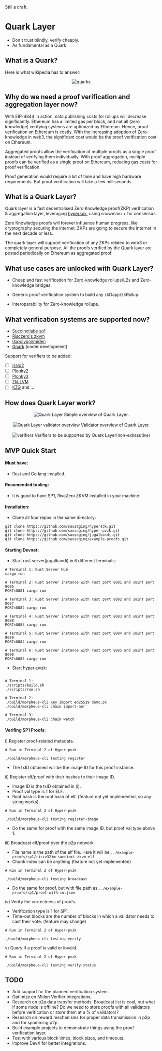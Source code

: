Still a draft.

# Quark Layer

- Don't trust blindly, verify cheaply. 
- As fundamental as a Quark.

## What is a Quark?

Here is what wikipedia has to answer:
<p align="center">
 <img  alt="quarks" src="assets/quarks_wikipedia.jpeg">
</p>

## Why do we need a proof verification and aggregation layer now?
 
With EIP-4844 in action, data publishing costs for rollups will decrease significantly. Ethereum has a limited gas per block, and not all (zero knowledge) verifying systems are optimized by Ethereum. Hence, proof verification on Ethereum is costly. With the increasing adoption of Zero-knowledge in web3, the significant cost would be the proof verification cost on Ethereum.

Aggregated proofs allow the verification of multiple proofs as a single proof instead of verifying them individually. With proof aggregation, multiple proofs can be verified as a single proof on Ethereum, reducing gas costs for proof verification.

Proof generation would require a lot of time and have high hardware requirements. But proof verification will take a few milliseconds. 

## What is a Quark Layer?

Quark layer is a fast decentralised Zero Knowledge proof(ZKP) verification & aggregation layer, leveraging [hypersdk](https://github.com/ava-labs/hypersdk), using snowman++ for consensus.

Zero Knowledge proofs will forever influence human progress, like cryptography securing the internet. ZKPs are going to secure the internet in the next decade or less. 

The quark layer will support verification of any ZKPs related to web3 or completely general purpose. All the proofs verified by the Quark layer are posted periodically on Ethereum as aggregated proof.

## What use cases are unlocked with Quark Layer?

- Cheap and fast verification for Zero-knowledge rollups/L2s and Zero-knowledge bridges.

- Generic proof verification system to build any zkDapp/zkRollup.

- Interoperability for Zero-knowledge rollups.

## What verification systems are supported now?

- [Succinctlabs sp1](https://github.com/succinctlabs/sp1)
- [Risczero's zkvm](https://github.com/risc0/risc0)
- [0xpolygonmiden](https://github.com/0xpolygonmiden)
- [Gnark](https://github.com/Consensys/gnark) (under development)

Support for verifiers to be added:

- [ ] [Halo2](https://github.com/zcash/halo2)
- [ ] [Plonky2](https://github.com/0xPolygonZero/plonky2)
- [ ] [Plonky3](https://github.com/Plonky3/Plonky3) 
- [ ] [ZkLLVM](https://github.com/NilFoundation/zkLLVM)
- [ ] [KZG]() 
and ...

## How does Quark Layer work?

<div align="center">
    <img alt="Quark Layer" src="./assets/quark-layer-user-overview.png">  
   Simple overview of Quark Layer. 
</div>
<br>
<div align="center">
    <img alt="Quark Layer validator overview" src="./assets/quark-layer-validator-view.png">
    Validator overview of Quark Layer.
</div>
<br>
<div align="center">
   <img alt="verifiers" src="./assets/sausage-server.png">
   Verifiers to be supported by Quark Layer(non-exhasutive)
</div>

## MVP Quick Start

#### Must have:

- Rust and Go lang installed.

#### Recomended tooling:

- It is good to have SP1, RiscZero ZKVM installed in your machine. 

#### Installation:

- Clone all four repos in the same directory:

```shell
git clone https://github.com/sausaging/hypersdk.git
git clone https://github.com/sausaging/hyper-pvzk.git
git clone https://github.com/sausaging/jugalbandi.git
git clone https://github.com/sausaging/example-proofs.git
```

#### Starting Devnet:

- Start rust server(jugalbandi) in 6 different terminals:

```shell
# Terminal 1: Rust Server Hub
cargo run

# Terminal 2: Rust Server instance with rust port 8081 and unint port 8086
PORT=8081 cargo run

# Terminal 3: Rust Server instance with rust port 8082 and unint port 8087
PORT=8082 cargo run

# Terminal 4: Rust Server instance with rust port 8083 and unint port 8088
PORT=8083 cargo run

# Terminal 5: Rust Server instance with rust port 8084 and unint port 8089
PORT=8084 cargo run

# Terminal 6: Rust Server instance with rust port 8085 and unint port 8090
PORT=8085 cargo run
```

- Start hyper-pvzk:

```shell

# Terminal 1:
./scripts/build.sh
./scripts/run.sh

# Terminal 2:
./build/morpheus-cli key import ed25519 demo.pk
./build/morpheus-cli chain import-anr

# Terminal 3:
./build/morpheus-cli chain watch

```

#### Verifing SP1 Proofs:

i) Register proof-related metadata.

```shell
# Run in Terminal 2 of Hyper-pvzk

./build/morpheus-cli testing register
```
- The txID obtained will be the image ID for this proof instance.

ii) Register elf/proof with their hashes to their image ID.

- Image ID is the txID obtained in (i).
- Proof val type is 1 for ELF.
- Root hash is the root hash of elf. (feature not yet implemented, so any string works).

```shell
# Run in Terminal 2 of Hyper-pvzk

./build/morpheus-cli testing register-image
```

- Do the same for proof with the same image ID, but proof val type above 1.

iii) Broadcast elf/proof over the p2p network.

- File name is the path of the elf file. Here it will be `../example-proofs/sp1/riscv32im-succinct-zkvm-elf`
- Chunk index can be anything.(feature not yet implemented)

```shell
# Run in Terminal 2 of Hyper-pvzk

./build/morpheus-cli testing broadcast
```

- Do the same for proof, but with file path as `../example-proofs/sp1/proof-with-io.json`

iv) Verify the correctness of proofs.

- Verification type is 1 for SP1.
- Time-out blocks are the number of blocks in which a validator needs to cast their vote. (feature may change)

```shell
# Run in Terminal 2 of Hyper-pvzk

./build/morpheus-cli testing verify
```

v) Query if a proof is valid or invalid.

```shell
# Run in Terminal 2 of Hyper-pvzk

./build/morpheus-cli testing verify-status
```

## TODO

- Add support for the planned verification system.
- Optimize on Miden Verifier integrations.
- Research on p2p data transfer methods. Broadcast list is cool, but what if some node is offline? Do we need to store proofs with all validators before verification or store them at a % of validators?
- Research on reward mechanisms for proper data transmission in p2p and for spamming p2p.
- Build example projects to demonstrate things using the proof verification layer.
- Test with various block times, block sizes, and timeouts.
- Improve DevX for better integrations.